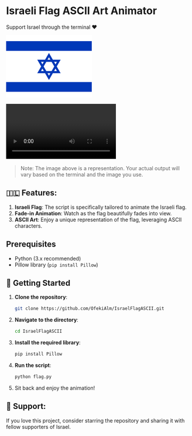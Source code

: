 # Israeli Flag ASCII Art Animator

Support Israel through the terminal ❤️

![Sample ASCII Art of Israeli Flag](flag.png) 

![tool_showcase](/assests/showcase_tool.mp4)

> Note: The image above is a representation. Your actual output will vary based on the terminal and the image you use.

## 🇮🇱 Features:

1. **Israeli Flag**: The script is specifically tailored to animate the Israeli flag.
2. **Fade-in Animation**: Watch as the flag beautifully fades into view.
3. **ASCII Art**: Enjoy a unique representation of the flag, leveraging ASCII characters.

## Prerequisites

- Python (3.x recommended)
- Pillow library (`pip install Pillow`)

## 🚀 Getting Started

1. **Clone the repository**:
    ```bash
    git clone https://github.com/OfekiAlm/IsraelFlagASCII.git
    ```

2. **Navigate to the directory**:
    ```bash
    cd IsraelFlagASCII
    ```

3. **Install the required library**:
    ```bash
    pip install Pillow
    ```

4. **Run the script**:
    ```bash
    python flag.py
    ```

5. Sit back and enjoy the animation!

## 🙏 Support:

If you love this project, consider starring the repository and sharing it with fellow supporters of Israel.
